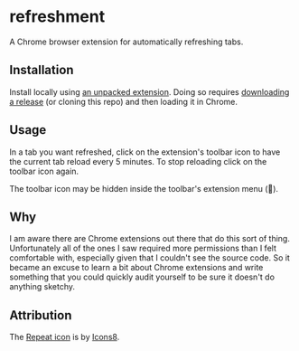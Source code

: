 # refreshment

A Chrome browser extension for automatically refreshing tabs.

## Installation

Install locally using [an unpacked extension](https://developer.chrome.com/docs/extensions/mv3/getstarted/development-basics/#load-unpacked). 
Doing so requires [downloading a release](https://github.com/kevinoliver/refreshment/releases) (or cloning this repo) and then loading it in Chrome.

## Usage

In a tab you want refreshed, click on the extension's toolbar icon to have the current tab reload every 5 minutes. To stop reloading click on the toolbar icon again. 

The toolbar icon may be hidden inside the toolbar's extension menu (🧩).

## Why

I am aware there are Chrome extensions out there that do this sort of thing. Unfortunately all of the
ones I saw required more permissions than I felt comfortable with, especially given that I couldn't
see the source code. So it became an excuse to learn a bit about Chrome extensions and write something
that you could quickly audit yourself to be sure it doesn't do anything sketchy.

## Attribution

The [Repeat icon](https://icons8.com/icon/82734/repeat) is by [Icons8](https://icons8.com).

